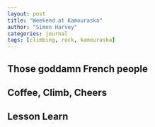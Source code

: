 ```yaml
---
layout: post
title: "Weekend at Kamouraska"
author: "Simon Harvey"
categories: journal
tags: [climbing, rock, kamouraska]
---
```



## Those goddamn French people


## Coffee, Climb, Cheers


## Lesson Learn
